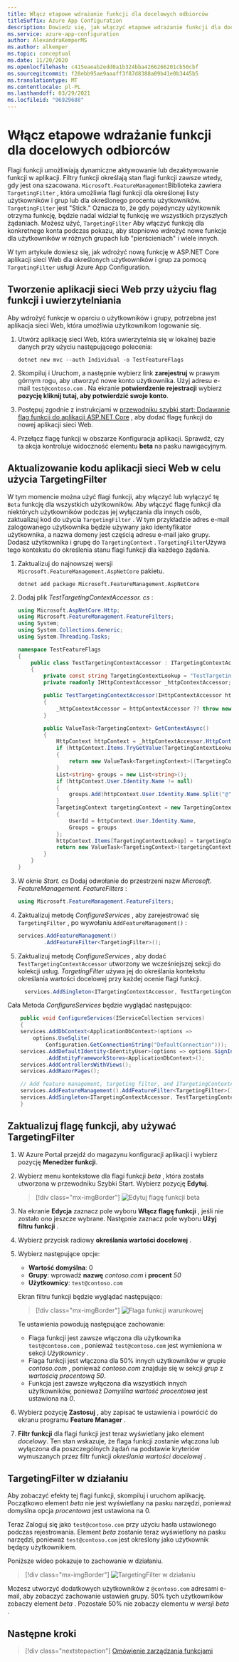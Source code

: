 ```yaml
---
title: Włącz etapowe wdrażanie funkcji dla docelowych odbiorców
titleSuffix: Azure App Configuration
description: Dowiedz się, jak włączyć etapowe wdrażanie funkcji dla docelowych odbiorców
ms.service: azure-app-configuration
author: AlexandraKemperMS
ms.author: alkemper
ms.topic: conceptual
ms.date: 11/20/2020
ms.openlocfilehash: c415eaeab2edd0a1b324bba4266266201cb50cbf
ms.sourcegitcommit: f28ebb95ae9aaaff3f87d8388a09b41e0b3445b5
ms.translationtype: MT
ms.contentlocale: pl-PL
ms.lasthandoff: 03/29/2021
ms.locfileid: "96929688"
---
```

# <a name="enable-staged-rollout-of-features-for-targeted-audiences"></a>Włącz etapowe wdrażanie funkcji dla docelowych odbiorców

Flagi funkcji umożliwiają dynamiczne aktywowanie lub dezaktywowanie funkcji w aplikacji. Filtry funkcji określają stan flagi funkcji zawsze wtedy, gdy jest ona szacowana. `Microsoft.FeatureManagement`Biblioteka zawiera `TargetingFilter` , która umożliwia flagi funkcji dla określonej listy użytkowników i grup lub dla określonego procentu użytkowników. `TargetingFilter` jest "Stick." Oznacza to, że gdy pojedynczy użytkownik otrzyma funkcję, będzie nadal widział tę funkcję we wszystkich przyszłych żądaniach. Możesz użyć, `TargetingFilter` Aby włączyć funkcję dla konkretnego konta podczas pokazu, aby stopniowo wdrożyć nowe funkcje dla użytkowników w różnych grupach lub "pierścieniach" i wiele innych.

W tym artykule dowiesz się, jak wdrożyć nową funkcję w ASP.NET Core aplikacji sieci Web dla określonych użytkowników i grup za pomocą `TargetingFilter` usługi Azure App Configuration.

## <a name="create-a-web-application-with-feature-flags-and-authentication"></a>Tworzenie aplikacji sieci Web przy użyciu flag funkcji i uwierzytelniania

Aby wdrożyć funkcje w oparciu o użytkowników i grupy, potrzebna jest aplikacja sieci Web, która umożliwia użytkownikom logowanie się.

1. Utwórz aplikację sieci Web, która uwierzytelnia się w lokalnej bazie danych przy użyciu następującego polecenia:

   ```dotnetcli
   dotnet new mvc --auth Individual -o TestFeatureFlags
   ```

1. Skompiluj i Uruchom, a następnie wybierz link **zarejestruj** w prawym górnym rogu, aby utworzyć nowe konto użytkownika. Użyj adresu e-mail `test@contoso.com` . Na ekranie **potwierdzenie rejestracji** wybierz **pozycję kliknij tutaj, aby potwierdzić swoje konto**.

1. Postępuj zgodnie z instrukcjami w [przewodniku szybki start: Dodawanie flag funkcji do aplikacji ASP.NET Core](./quickstart-feature-flag-aspnet-core.md) , aby dodać flagę funkcji do nowej aplikacji sieci Web.

1. Przełącz flagę funkcji w obszarze Konfiguracja aplikacji. Sprawdź, czy ta akcja kontroluje widoczność elementu **beta** na pasku nawigacyjnym.

## <a name="update-the-web-application-code-to-use-targetingfilter"></a>Aktualizowanie kodu aplikacji sieci Web w celu użycia TargetingFilter

W tym momencie można użyć flagi funkcji, aby włączyć lub wyłączyć tę `Beta` funkcję dla wszystkich użytkowników. Aby włączyć flagę funkcji dla niektórych użytkowników podczas jej wyłączania dla innych osób, zaktualizuj kod do użycia `TargetingFilter` . W tym przykładzie adres e-mail zalogowanego użytkownika będzie używany jako identyfikator użytkownika, a nazwa domeny jest częścią adresu e-mail jako grupy. Dodasz użytkownika i grupę do `TargetingContext` . `TargetingFilter`Używa tego kontekstu do określenia stanu flagi funkcji dla każdego żądania.

1. Zaktualizuj do najnowszej wersji `Microsoft.FeatureManagement.AspNetCore` pakietu.

   ```dotnetcli
   dotnet add package Microsoft.FeatureManagement.AspNetCore
   ```

1. Dodaj plik *TestTargetingContextAccessor. cs* :

    ```csharp
    using Microsoft.AspNetCore.Http;
    using Microsoft.FeatureManagement.FeatureFilters;
    using System;
    using System.Collections.Generic;
    using System.Threading.Tasks;

    namespace TestFeatureFlags
    {
        public class TestTargetingContextAccessor : ITargetingContextAccessor
        {
            private const string TargetingContextLookup = "TestTargetingContextAccessor.TargetingContext";
            private readonly IHttpContextAccessor _httpContextAccessor;

            public TestTargetingContextAccessor(IHttpContextAccessor httpContextAccessor)
            {
                _httpContextAccessor = httpContextAccessor ?? throw new ArgumentNullException(nameof(httpContextAccessor));
            }

            public ValueTask<TargetingContext> GetContextAsync()
            {
                HttpContext httpContext = _httpContextAccessor.HttpContext;
                if (httpContext.Items.TryGetValue(TargetingContextLookup, out object value))
                {
                    return new ValueTask<TargetingContext>((TargetingContext)value);
                }
                List<string> groups = new List<string>();
                if (httpContext.User.Identity.Name != null)
                {
                    groups.Add(httpContext.User.Identity.Name.Split("@", StringSplitOptions.None)[1]);
                }
                TargetingContext targetingContext = new TargetingContext
                {
                    UserId = httpContext.User.Identity.Name,
                    Groups = groups
                };
                httpContext.Items[TargetingContextLookup] = targetingContext;
                return new ValueTask<TargetingContext>(targetingContext);
            }
        }
    }
    ```

1. W oknie *Start. cs* Dodaj odwołanie do przestrzeni nazw *Microsoft. FeatureManagement. FeatureFilters* :

    ```csharp
    using Microsoft.FeatureManagement.FeatureFilters;
    ```

1. Zaktualizuj metodę *ConfigureServices* , aby zarejestrować się `TargetingFilter` , po wywołaniu `AddFeatureManagement()` :

    ```csharp
    services.AddFeatureManagement()
            .AddFeatureFilter<TargetingFilter>();
    ```

1. Zaktualizuj metodę *ConfigureServices* , aby dodać `TestTargetingContextAccessor` utworzony we wcześniejszej sekcji do kolekcji usług. *TargetingFilter* używa jej do określania kontekstu określania wartości docelowej przy każdej ocenie flagi funkcji.

    ```csharp
      services.AddSingleton<ITargetingContextAccessor, TestTargetingContextAccessor>();
    ```

Cała Metoda *ConfigureServices* będzie wyglądać następująco:

```csharp
    public void ConfigureServices(IServiceCollection services)
    {
    services.AddDbContext<ApplicationDbContext>(options =>
        options.UseSqlite(
            Configuration.GetConnectionString("DefaultConnection")));
    services.AddDefaultIdentity<IdentityUser>(options => options.SignIn.RequireConfirmedAccount = true)
            .AddEntityFrameworkStores<ApplicationDbContext>();
    services.AddControllersWithViews();
    services.AddRazorPages();

    // Add feature management, targeting filter, and ITargetingContextAccessor to service collection
    services.AddFeatureManagement().AddFeatureFilter<TargetingFilter>();
    services.AddSingleton<ITargetingContextAccessor, TestTargetingContextAccessor>();
    }
```

## <a name="update-the-feature-flag-to-use-targetingfilter"></a>Zaktualizuj flagę funkcji, aby używać TargetingFilter

1. W Azure Portal przejdź do magazynu konfiguracji aplikacji i wybierz pozycję **Menedżer funkcji**.

1. Wybierz menu kontekstowe dla flagi funkcji *beta* , która została utworzona w przewodniku Szybki Start. Wybierz pozycję **Edytuj**.

    > [!div class="mx-imgBorder"]
    > ![Edytuj flagę funkcji beta](./media/edit-beta-feature-flag.png)

1. Na ekranie **Edycja** zaznacz pole wyboru **Włącz flagę funkcji** , jeśli nie zostało ono jeszcze wybrane. Następnie zaznacz pole wyboru **Użyj filtru funkcji** .

1. Wybierz przycisk radiowy **określania wartości docelowej** .

1. Wybierz następujące opcje:

    - **Wartość domyślna**: 0
    - **Grupy**: wprowadź **nazwę** _contoso.com_ i **procent** _50_
    - **Użytkownicy**: `test@contoso.com`

    Ekran filtru funkcji będzie wyglądać następująco:

    > [!div class="mx-imgBorder"]
    > ![Flaga funkcji warunkowej](./media/feature-flag-filter-enabled.png)

    Te ustawienia powodują następujące zachowanie:

    - Flaga funkcji jest zawsze włączona dla użytkownika `test@contoso.com` , ponieważ `test@contoso.com` jest wymieniona w sekcji _Użytkownicy_ .
    - Flaga funkcji jest włączona dla 50% innych użytkowników w grupie _contoso.com_ , ponieważ _contoso.com_ znajduje się w sekcji _grup_ z _wartością procentową_ _50_.
    - Funkcja jest zawsze wyłączona dla wszystkich innych użytkowników, ponieważ _Domyślna wartość procentowa_ jest ustawiona na _0_.

1. Wybierz pozycję **Zastosuj** , aby zapisać te ustawienia i powrócić do ekranu programu **Feature Manager** .

1. **Filtr funkcji** dla flagi funkcji jest teraz wyświetlany jako element *docelowy*. Ten stan wskazuje, że flaga funkcji zostanie włączona lub wyłączona dla poszczególnych żądań na podstawie kryteriów wymuszanych przez filtr funkcji *określania wartości docelowej* .

## <a name="targetingfilter-in-action"></a>TargetingFilter w działaniu

Aby zobaczyć efekty tej flagi funkcji, skompiluj i uruchom aplikację. Początkowo element *beta* nie jest wyświetlany na pasku narzędzi, ponieważ domyślna opcja _procentowa_ jest ustawiona na 0.

Teraz Zaloguj się jako `test@contoso.com` przy użyciu hasła ustawionego podczas rejestrowania. Element *beta* zostanie teraz wyświetlony na pasku narzędzi, ponieważ `test@contoso.com` jest określony jako użytkownik będący użytkownikiem.

Poniższe wideo pokazuje to zachowanie w działaniu.

> [!div class="mx-imgBorder"]
> ![TargetingFilter w działaniu](./media/feature-flags-targetingfilter.gif)

Możesz utworzyć dodatkowych użytkowników z `@contoso.com` adresami e-mail, aby zobaczyć zachowanie ustawień grupy. 50% tych użytkowników zobaczy element *beta* . Pozostałe 50% nie zobaczy elementu w *wersji beta* .

## <a name="next-steps"></a>Następne kroki

> [!div class="nextstepaction"]
> [Omówienie zarządzania funkcjami](./concept-feature-management.md)